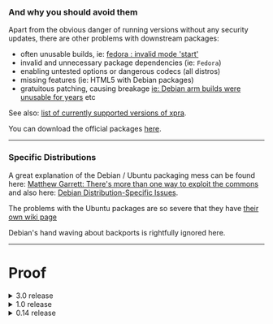 ### And why you should avoid them

Apart from the obvious danger of running versions without any security updates, there are other problems with downstream packages:
* often unusable builds, ie: [fedora : invalid mode 'start'](https://bugzilla.redhat.com/show_bug.cgi?id=1583319)
* invalid and unnecessary package dependencies (ie: `Fedora`)
* enabling untested options or dangerous codecs (all distros)
* missing features (ie: HTML5 with Debian packages)
* gratuitous patching, causing breakage [ie: Debian arm builds were unusable for years](https://bugs.debian.org/cgi-bin/bugreport.cgi?bug=921700)
etc

See also: [list of currently supported versions of xpra](./Versions).

You can download the official packages [here](https://github.com/Xpra-org/xpra/wiki/Download).

----

### Specific Distributions
A great explanation of the Debian / Ubuntu packaging mess can be found here: [​Matthew Garrett: There's more than one way to exploit the commons](https://mjg59.dreamwidth.org/41085.html) and also here: [Debian Distribution-Specific Issues](https://madaidans-insecurities.github.io/linux.html#debian).

The problems with the Ubuntu packages are so severe that they have [their own wiki page](./Distribution-Packages-Ubuntu)

Debian's hand waving about backports is rightfully ignored here.

----

# Proof

<details>
  <summary>3.0 release</summary>
 
This table was generated on the 2020-01-17 when 3.0.5 was the latest LTS version available.
| Distribution | Variant | Version Shipped | Known Issues |
| :----------- | :------ | :-------------- | :----------- |
|Fedora        |30 and 31| ​3.0.3           | OK: 3.0.5 in testing, their packaging unmercifully conflicts with the packages from xpra.org, also contains invalid and unnecessary dependencies|
|Ubuntu        |​Xenial aka 16.04| ​0.15.8   | over 4 years without any fixes, many known bugs and security vulnerabilities - do not use, very dangerous, missing components, etc|
|Ubuntu        |​Bionic aka 18.04| ​2.1.3    | 2.5 years without any fixes, numerous serious issues, dangerous|
|Ubuntu        |​Eoan aka 19.10|	​2.4.3	   |buggy, 14 months without any fixes|
|Debian        |​Buster   | ​2.4.3           |buggy, 14 months without any fixes|
|Debian        |​Stretch  | ​0.17.6          |3.5 years out of date, many known bugs and security vulnerabilities - do not use, very dangerous, missing components, etc|
|Gentoo        |​Stable   | ​2.2.2           |Dire: 2 years out of date!|
|Gentoo        |​Testing  | ​3.0.2           |Missing some important fixes, dubious patches applied
|​Arch          |n/a      | ​3.0.5           |Great: fully up to date|
</details>

<details>
  <summary>1.0 release</summary>

This table was generated on the 2017-03-18 when 1.0.4 was the latest LTS version available. (2.0 was released the day before)
| Distribution | Variant | Version Shipped | Known Issues |
| :----------- | :------ | :-------------- | :----------- |
|Fedora        |24 and 25| ​1.0             |missing critical updates|
|Ubuntu        |​Trusty aka 14.04| 0.12.3   |not a single fix applied in 3 years, dangerous|
|Ubuntu	       |Xenial aka 16.04| ​0.15.8   |16 months without any fixes, based on a dead branch|
|Debian        |​Jessie   |​0.14.10          |Awful: 2.5 years and 27 stable updates missing! Version no longer supported, includes known bugs, crashes and serious security vulnerabilities - dangerous!|
|Debian        |​Jessie-backports|0.17.6    |Backports an EOL version!?|
|Debian        |​Stretch  |0.17.6           |EOL version, known bugs and security vulnerabilities - do not use|
|Gentoo        |​Stable	​ |1.0.3	           |Not too bad: 1 minor update behind|
|Gentoo        |​Testing  |1.0.4            |Good: up to date!|
|​Arch          |n/a      |2.0              |Great: most up to date|
</details>

<details>
  <summary>0.14 release</summary>

This table was last updated 2015-12-28, when 0.15.10 was the latest version available. (0.14.33 for LTS branch).
| Distribution | Variant | Version Shipped | Known Issues |
| :----------- | :------ | :-------------- | :----------- |
|Fedora        |21 and 22| ​0.15.9          | Up to date (0.15.10 in "testing" queue)|
|Ubuntu        |​Precise aka 12.04|0.0.7.36 |Far too many to list - not a single bug fix applied in 4 years!|
|Ubuntu        |​Trusty aka 13.04|0.12.3    |Far too many to list - not a single bug fix applied in 2 years, avoid|
|Ubuntu        |​Vivid aka 15.04|0.14.10    |Awful: 23 stable updates missing! version no longer supported, known bugs including crashes and vulnerabilities - avoid!|
|Debian        |​Squeeze Backports|0.3.11   |Fundamentally broken - do not use|
|Debian        |​Wheezy   |0.3.11           |Fundamentally broken - do not use|
|Debian        |​Wheezy-backports|0.14.10   |Awful: 23 stable updates missing! version no longer supported, known bugs including crashes and vulnerabilities - avoid!|
|Debian        |​Jessie   |0.14.10	   |Awful: 23 stable updates missing! version no longer supported, known bugs including crashes and vulnerabilities - avoid!|
|Debian        |​Jessie-backports|0.16.3    |Not too bad|
|Gentoo        |​Stable   |0.15.6           |Not too bad: 4 minor updates behind|
|Gentoo        |​Testing  |​0.15.9           |Good: only one minor update behind|
|​Arch          |n/a      |​0.15.9           |Good: only one minor update behind|
</details>